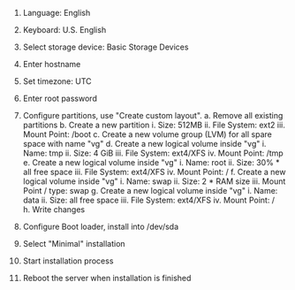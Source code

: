 1. Language: English
2. Keyboard: U.S. English
3. Select storage device: Basic Storage Devices

4. Enter hostname
5. Set timezone: UTC
6. Enter root password
7. Configure partitions, use "Create custom layout".
    a. Remove all existing partitions
    b. Create a new partition
        i. Size: 512MB
        ii. File System: ext2
        iii. Mount Point: /boot
    c. Create a new volume group (LVM) for all spare space with name "vg"
    d. Create a new logical volume inside "vg"
        i. Name: tmp
        ii. Size: 4 GiB
        iii. File System: ext4/XFS
        iv. Mount Point: /tmp
    e. Create a new logical volume inside "vg"
        i. Name: root
        ii. Size: 30% * all free space
        iii. File System: ext4/XFS
        iv. Mount Point: /
    f. Create a new logical volume inside "vg"
        i. Name: swap
        ii. Size: 2 * RAM size
        iii. Mount Point / type: swap
    g. Create a new logical volume inside "vg"
        i. Name: data
        ii. Size: all free space
        iii. File System: ext4/XFS
        iv. Mount Point: /    
    h. Write changes
8. Configure Boot loader, install into /dev/sda
9. Select "Minimal" installation
10. Start installation process
11. Reboot the server when installation is finished